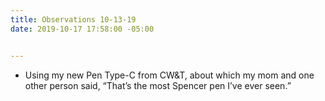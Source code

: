 ```yaml
---
title: Observations 10-13-19
date: 2019-10-17 17:58:00 -05:00


---
```


- Using my new Pen Type-C from CW&T, about which my mom and one other person said, “That’s the most Spencer pen I’ve ever seen.”